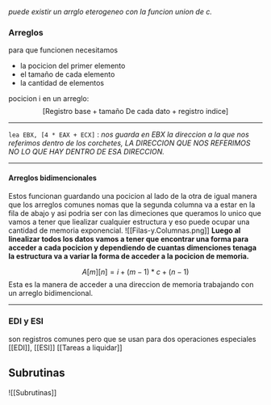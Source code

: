 *puede existir un arrglo eterogeneo con la funcion union de c.*

### Arreglos 
para que funcionen necesitamos 
- la pocicion del primer elemento 
- el tamaño de cada elemento 
- la cantidad de elementos

pocicion i en un arreglo: $$[\text{Registro base} + \text{tamaño De cada dato}+\text{registro indice}]$$

---
`lea EBX, [4 * EAX + ECX]` : *nos guarda en EBX la direccion a la que nos referimos dentro de los corchetes, LA DIRECCION QUE NOS REFERIMOS NO LO QUE HAY DENTRO DE ESA DIRECCION.*

--- 

#### Arreglos bidimencionales 
Estos funcionan guardando una pocicion al lado de la otra de igual manera que los arreglos comunes nomas que la segunda columna va a estar en la fila de abajo 
  y asi podria ser con las dimeciones que queramos lo unico que vamos a tener que liealizar cualquier estructura y eso puede ocupar una cantidad de memoria exponencial. 
![[Filas-y.Columnas.png]]
**Luego al linealizar todos los datos vamos a tener que encontrar una forma para acceder a cada pocicion y dependiendo de cuantas dimenciones tenaga la estructura va a variar la forma de acceder a la pocicion de memoria.**

$$A[m][n] = i+(m-1)*c+(n-1)$$
Esta es la manera de acceder a una direccion de memoria trabajando con un arreglo bidimencional.

--- 

### EDI   y   ESI 
son registros comunes pero que se usan para dos operaciones especiales 
[[EDI]], [[ESI]] [[Tareas a liquidar]]

## Subrutinas
![[Subrutinas]]
